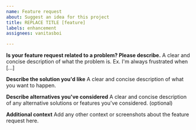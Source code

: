 ```yaml
---
name: Feature request
about: Suggest an idea for this project
title: REPLACE TITLE [feature]
labels: enhancement
assignees: vanitasboi

---
```


**Is your feature request related to a problem? Please describe.**
A clear and concise description of what the problem is. Ex. I'm always frustrated when [...]

**Describe the solution you'd like**
A clear and concise description of what you want to happen.

**Describe alternatives you've considered**
A clear and concise description of any alternative solutions or features you've considered.
(optional)

**Additional context**
Add any other context or screenshots about the feature request here.
